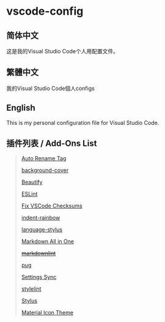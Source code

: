 # vscode-config

## 简体中文

这是我的Visual Studio Code个人用配置文件。

## 繁體中文

我的Visual Studio Code個人configs

## English

This is my personal configuration file for Visual Studio Code.

## 插件列表 / Add-Ons List

> [Auto Rename Tag](https://marketplace.visualstudio.com/items?itemName=formulahendry.auto-rename-tag)
> 
> [background-cover](https://marketplace.visualstudio.com/items?itemName=manasxx.background-cover)
> 
> [Beautify](https://marketplace.visualstudio.com/items?itemName=HookyQR.beautify)
> 
> [ESLint](https://marketplace.visualstudio.com/items?itemName=dbaeumer.vscode-eslint)
> 
> [Fix VSCode Checksums](https://marketplace.visualstudio.com/items?itemName=lehni.vscode-fix-checksums)
> 
> [indent-rainbow](https://marketplace.visualstudio.com/items?itemName=oderwat.indent-rainbow)
> 
> [language-stylus](https://marketplace.visualstudio.com/items?itemName=sysoev.language-stylus)
> 
> [Markdown All in One](https://marketplace.visualstudio.com/items?itemName=yzhang.markdown-all-in-one)
> 
> [~~markdownlint~~](https://marketplace.visualstudio.com/items?itemName=DavidAnson.vscode-markdownlint)
> 
> [pug](https://marketplace.visualstudio.com/items?itemName=amandeepmittal.pug)
> 
> [Settings Sync](https://marketplace.visualstudio.com/items?itemName=Shan.code-settings-sync)
> 
> [stylelint](https://marketplace.visualstudio.com/items?itemName=stylelint.vscode-stylelint)
> 
> [Stylus](https://marketplace.visualstudio.com/items?itemName=sysoev.language-stylus)
> 
> [Material Icon Theme](https://marketplace.visualstudio.com/items?itemName=PKief.material-icon-theme)